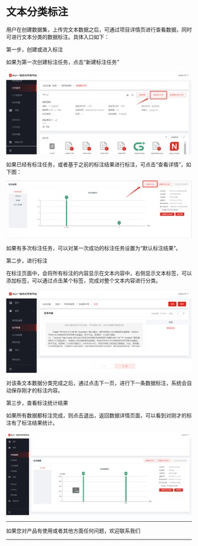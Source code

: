 # 文本分类标注

用户在创建数据集，上传完文本数据之后，可通过项目详情页进行查看数据，同时可进行文本分类的数据标注。具体入口如下：

第一步，创建或进入标注

如果为第一次创建标注任务，点击“新建标注任务”

![](../../../../../image/AI-and-Machine-Learning/NeuFoundry/images/dataset/ds-020.png) 
 
如果已经有标注任务，或者基于之前的标注结果进行标注，可点击“查看详情”，如下图：

![](../../../../../image/AI-and-Machine-Learning/NeuFoundry/images/dataset/ds-021.png) 
 
如果有多次标注任务，可以对某一次成功的标注任务设置为“默认标注结果”。

第二步，进行标注

在标注页面中，会将所有标注的内容显示在文本内容中，右侧显示文本标签，可以添加标签，可以通过点击某个标签，完成对整个文本内容进行分类。

![](../../../../../image/AI-and-Machine-Learning/NeuFoundry/images/dataset/ds-022.png) 
 
对该条文本数据分类完成之后，通过点击下一页，进行下一条数据标注，系统会自动保存刚才的标注内容。

 
第三步，查看标注统计结果

如果所有数据都标注完成，则点击退出，返回数据详情页面，可以看到对刚才的标注有了标注结果统计。
 
![](../../../../../image/AI-and-Machine-Learning/NeuFoundry/images/dataset/ds-024.png) 


---

如果您对产品有使用或者其他方面任何问题，欢迎联系我们

---
